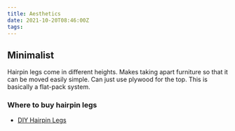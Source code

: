 ```yaml
---
title: Aesthetics
date: 2021-10-20T08:46:00Z
tags:
---
```


## Minimalist

Hairpin legs come in different heights. Makes taking apart furniture so that it
can be moved easily simple. Can just use plywood for the top. This is basically
a flat-pack system. 

### Where to buy hairpin legs

* [DIY Hairpin Legs](https://www.diyhairpinlegs.com/)
